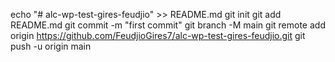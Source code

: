 echo "# alc-wp-test-gires-feudjio" >> README.md
git init
git add README.md
git commit -m "first commit"
git branch -M main
git remote add origin https://github.com/FeudjioGires7/alc-wp-test-gires-feudjio.git
git push -u origin main

